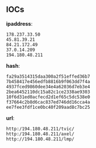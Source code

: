 
## IOCs

__ipaddress__:

```text
178.237.33.50
45.81.39.21
84.21.172.49
37.0.14.209
194.180.48.211
```
__hash__:

```text
fa29a3514315daa300a2f51effed36b7
7b458417e456edfb8816b9f063dd7f4a
4937fced9860dee34e4a62036d7eb3e4
2bea6452110dc15a82c1ce2338ae9303
10f6d31ed0acfecd2d1ef65c5dc538e0
f37664c2b8d6cac837ed746dd16cca4a
ee7fee3fdf1ce0bc40f209aad8c7bc25
```
__url__:

```text
http:/194.180.48.211/tvic/
http:/194.180.48.211/axel/
http://194.180.48.211/lmp/
```
